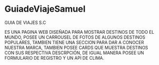 # GuiadeViajeSamuel

GUIA DE VIAJES S.C

ES UNA PAGINA WEB DISEÑADA PARA MOSTRAR DESTINOS DE TODO EL MUNDO, POSEE UN CARROUSEL DE FOTOS DE ALGUNOS DESTINOS POPULARES, TAMBIEN TIENE UNA SECCION PARA DAR A CONOCER
NUESTRA MARCA, TAMBIEN POSEE CARDS QUE MUESTRA DESTINOS CON SUS RESPECTIVA DESCRPCIÓN, DE IGUAL MANERA POSEE UN FORMULARIO DE REGISTRO Y UN API DE CLIMA.

